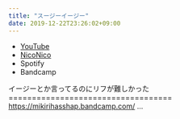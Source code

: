 ```yaml
---
title: "スージーイージー"
date: 2019-12-22T23:26:02+09:00
---
```


- [YouTube](https://www.youtube.com/watch?4VRlZ_K4pdI)
- [NicoNico](https://nico.ms/sm36121595)
- Spotify
- Bandcamp

イージーとか言ってるのにリフが難しかった =================================== https://mikirihasshap.bandcamp.com/ ...